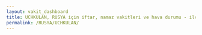 ```yaml
---
layout: vakit_dashboard
title: UCHKULAN, RUSYA için iftar, namaz vakitleri ve hava durumu - ilçe/eyalet seç
permalink: /RUSYA/UCHKULAN/
---
```


<script type="text/javascript">
  var GLOBAL_COUNTRY = 'RUSYA';
  var GLOBAL_CITY = 'UCHKULAN';
  var GLOBAL_STATE = '';
  var lat = 72;
  var lon = 21;
</script>
